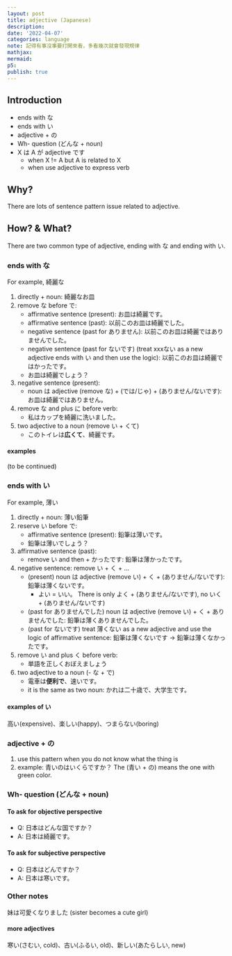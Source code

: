 ```yaml
---
layout: post
title: adjective (Japanese)
description:
date: '2022-04-07'
categories: language
note: 記得有事沒事要打開來看，多看幾次就會發現規律
mathjax:
mermaid:
p5:
publish: true
---
```


## Introduction

* ends with な
* ends with い
* adjective + の
* Wh- question (どんな + noun)
* X は A が adjective です
  * when X != A but A is related to X
  * when use adjective to express verb

## Why?

There are lots of sentence pattern issue related to adjective.

## How? & What?

There are two common type of adjective, ending with な and ending with い.

### ends with な

For example, 綺麗な

1. directly + noun: 綺麗なお皿
2. remove な before で:
   * affirmative sentence (present): お皿は綺麗です。
   * affirmative sentence (past): 以前このお皿は綺麗でした。
   * negative sentence (past for ありません): 以前このお皿は綺麗ではありませんでした。
   * negative sentence (past for ないです) (treat xxxない as a new adjective ends with い and then use the logic): 以前このお皿は綺麗ではかったです。
   * お皿は綺麗でしょう？
3. negative sentence (present):
   * noun は adjective (remove な) + (では/じゃ) + (ありません/ないです): お皿は綺麗ではありません。
4. remove な and plus に before verb:
   * 私はカップを綺麗に洗いました。
5. two adjective to a noun (remove い + くて)
   * このトイレは**広くて**、綺麗です。

#### examples

(to be continued)

### ends with い

For example, 薄い

1. directly + noun: 薄い鉛筆
2. reserve い before で:
   * affirmative sentence (present): 鉛筆は薄いです。
   * 鉛筆は薄いでしょう？
3. affirmative sentence (past):
   * remove い and then + かったです: 鉛筆は薄かったです。
4. negative sentence: remove い + く + ...
   * (present) noun は adjective (remove い) + く + (ありません/ないです): 鉛筆は薄くないです。
     * よい = いい。 There is only よく + (ありません/ないです), no いく + (ありません/ないです)
   * (past for ありませんでした) noun は adjective (remove い) + く + ありませんでした: 鉛筆は薄くありませんでした。
   * (past for ないです) treat 薄くない as a new adjective and use the logic of affirmative sentence: 鉛筆は薄くないです -> 鉛筆は薄くなかったです。
5. remove い and plus く before verb:
   * 単語を正しくおぼえましょう
6. two adjective to a noun (- な + で)
   * 電車は**便利で**、速いです。
   * it is the same as two noun: かれは二十歳で、大学生です。

#### examples of い

高い(expensive)、楽しい(happy)、つまらない(boring)

### adjective + の

1. use this pattern when you do not know what the thing is
2. example: 青いのはいくらですか？ The (青い + の) means the one with green color.

### Wh- question (どんな + noun)

#### To ask for objective perspective

* Q: 日本はどんな国ですか？
* A: 日本は綺麗です。

#### To ask for subjective perspective

* Q: 日本はどんですか？
* A: 日本は寒いです。

### Other notes

妹は可愛くなりました (sister becomes a cute girl)

#### more adjectives

寒い(さむい, cold)、古い(ふるい, old)、新しい(あたらしい, new)

